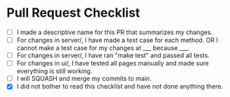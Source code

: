 # Pull Request Checklist
- [ ] I made a descriptive name for this PR that summarizes my changes.
- [ ] For changes in server/, I have made a test case for each method. OR I cannot make a test case for my changes at ___ because ___.
- [ ] For changes in server/, I have ran "make test" and passed all tests.
- [ ] For changes in ui/, I have tested all pages manually and made sure everything is still working.
- [ ] I will SQUASH and merge my commits to main.
- [x] I did not bother to read this checklist and have not done anything there.
